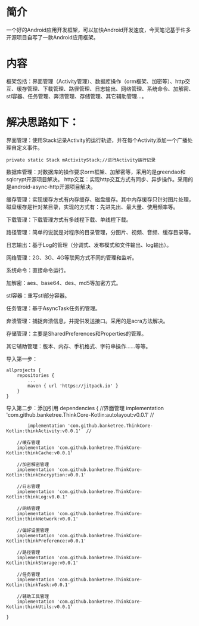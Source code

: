 # 简介

一个好的Android应用开发框架，可以加快Android开发速度，今天笔记基于许多开源项目自写了一款Android应用框架。



# 内容

框架包括：界面管理（Activity管理）、数据库操作（orm框架、加密等）、http交互、缓存管理、下载管理、路径管理、日志输出、网络管理、系统命令、加解密、stl容器、任务管理、奔溃管理、存储管理、其它辅助管理…。



# 解决思路如下：

界面管理：使用Stack记录Activity的运行轨迹，并在每个Activity添加一个广播处理自定义事件。

	private static Stack mActivityStack;//进行Activity运行记录
数据库管理：对数据库的操作要求orm框架、加解密等，采用的是greendao和sqlcrypt开源项目解决。
http交互：实现http交互方式有同步、异步操作。采用的是android-async-http开源项目解决。

缓存管理：实现缓存方式有内存缓存、磁盘缓存。其中内存缓存只针对图片处理，磁盘缓存是针对某目录，实现的方式有：先进先出、最大量、使用频率等。

下载管理：下载管理方式有多线程下载、单线程下载。

路径管理：简单的说就是对程序的目录管理，分图片、视频、音频、缓存目录等。

日志输出：基于Log的管理（分调式、发布模式和文件输出、log输出）。

网络管理：2G、3G、4G等联网方式不同的管理和监听。

系统命令：直接命令运行。

加解密：aes、base64、des、md5等加密方式。

stl容器：重写stl部分容器。

任务管理：基于AsyncTask任务的管理。

奔溃管理：捕捉奔溃信息，并提供发送接口。采用的是acra方法解决。

存储管理：主要是SharedPreferences和Properties的管理。

其它辅助管理：版本、内存、手机格式、字符串操作……等等。



导入第一步：

	allprojects {
		repositories {
			...
			maven { url 'https://jitpack.io' }
		}
	}
	
导入第二步：添加引用
	dependencies {
		//界面管理
		implementation 'com.github.banketree.ThinkCore-Kotlin:autolayout:v0.0.1'  //
		
	        implementation 'com.github.banketree.ThinkCore-Kotlin:thinkActivity:v0.0.1'  //
		
		//缓存管理
		implementation 'com.github.banketree.ThinkCore-Kotlin:thinkCache:v0.0.1'
		
		//加密解密管理
		implementation 'com.github.banketree.ThinkCore-Kotlin:thinkEncryption:v0.0.1'
		
		//日志管理
		implementation 'com.github.banketree.ThinkCore-Kotlin:thinkLog:v0.0.1'
		
		//网络管理
		implementation 'com.github.banketree.ThinkCore-Kotlin:thinkNetwork:v0.0.1'
		
		//偏好设置管理
		implementation 'com.github.banketree.ThinkCore-Kotlin:thinkPreference:v0.0.1'
		
		//路径管理
		implementation 'com.github.banketree.ThinkCore-Kotlin:thinkStorage:v0.0.1'
		
		//任务管理
		implementation 'com.github.banketree.ThinkCore-Kotlin:thinkTask:v0.0.1'
		
		//辅助工具管理
		implementation 'com.github.banketree.ThinkCore-Kotlin:thinkUtils:v0.0.1'
		
	}

